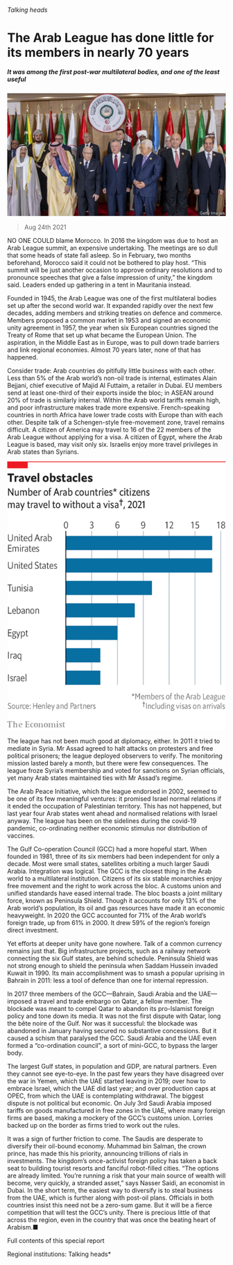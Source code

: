 ###### Talking heads

# The Arab League has done little for its members in nearly 70 years 

##### It was among the first post-war multilateral bodies, and one of the least useful 

![image](images/20210828_srp563.jpg) 

> Aug 24th 2021 

NO ONE COULD blame Morocco. In 2016 the kingdom was due to host an Arab League summit, an expensive undertaking. The meetings are so dull that some heads of state fall asleep. So in February, two months beforehand, Morocco said it could not be bothered to play host. “This summit will be just another occasion to approve ordinary resolutions and to pronounce speeches that give a false impression of unity,” the kingdom said. Leaders ended up gathering in a tent in Mauritania instead.

Founded in 1945, the Arab League was one of the first multilateral bodies set up after the second world war. It expanded rapidly over the next few decades, adding members and striking treaties on defence and commerce. Members proposed a common market in 1953 and signed an economic unity agreement in 1957, the year when six European countries signed the Treaty of Rome that set up what became the European Union. The aspiration, in the Middle East as in Europe, was to pull down trade barriers and link regional economies. Almost 70 years later, none of that has happened.


Consider trade: Arab countries do pitifully little business with each other. Less than 5% of the Arab world’s non-oil trade is internal, estimates Alain Bejjani, chief executive of Majid Al Futtaim, a retailer in Dubai. EU members send at least one-third of their exports inside the bloc; in ASEAN around 20% of trade is similarly internal. Within the Arab world tariffs remain high, and poor infrastructure makes trade more expensive. French-speaking countries in north Africa have lower trade costs with Europe than with each other. Despite talk of a Schengen-style free-movement zone, travel remains difficult. A citizen of America may travel to 16 of the 22 members of the Arab League without applying for a visa. A citizen of Egypt, where the Arab League is based, may visit only six. Israelis enjoy more travel privileges in Arab states than Syrians.

![image](images/20210828_src155.png) 


The league has not been much good at diplomacy, either. In 2011 it tried to mediate in Syria. Mr Assad agreed to halt attacks on protesters and free political prisoners; the league deployed observers to verify. The monitoring mission lasted barely a month, but there were few consequences. The league froze Syria’s membership and voted for sanctions on Syrian officials, yet many Arab states maintained ties with Mr Assad’s regime.

The Arab Peace Initiative, which the league endorsed in 2002, seemed to be one of its few meaningful ventures: it promised Israel normal relations if it ended the occupation of Palestinian territory. This has not happened, but last year four Arab states went ahead and normalised relations with Israel anyway. The league has been on the sidelines during the covid-19 pandemic, co-ordinating neither economic stimulus nor distribution of vaccines.

The Gulf Co-operation Council (GCC) had a more hopeful start. When founded in 1981, three of its six members had been independent for only a decade. Most were small states, satellites orbiting a much larger Saudi Arabia. Integration was logical. The GCC is the closest thing in the Arab world to a multilateral institution. Citizens of its six stable monarchies enjoy free movement and the right to work across the bloc. A customs union and unified standards have eased internal trade. The bloc boasts a joint military force, known as Peninsula Shield. Though it accounts for only 13% of the Arab world’s population, its oil and gas resources have made it an economic heavyweight. In 2020 the GCC accounted for 71% of the Arab world’s foreign trade, up from 61% in 2000. It drew 59% of the region’s foreign direct investment.

Yet efforts at deeper unity have gone nowhere. Talk of a common currency remains just that. Big infrastructure projects, such as a railway network connecting the six Gulf states, are behind schedule. Peninsula Shield was not strong enough to shield the peninsula when Saddam Hussein invaded Kuwait in 1990. Its main accomplishment was to smash a popular uprising in Bahrain in 2011: less a tool of defence than one for internal repression.

In 2017 three members of the GCC—Bahrain, Saudi Arabia and the UAE—imposed a travel and trade embargo on Qatar, a fellow member. The blockade was meant to compel Qatar to abandon its pro-Islamist foreign policy and tone down its media. It was not the first dispute with Qatar, long the bête noire of the Gulf. Nor was it successful: the blockade was abandoned in January having secured no substantive concessions. But it caused a schism that paralysed the GCC. Saudi Arabia and the UAE even formed a “co-ordination council”, a sort of mini-GCC, to bypass the larger body.

The largest Gulf states, in population and GDP, are natural partners. Even they cannot see eye-to-eye. In the past few years they have disagreed over the war in Yemen, which the UAE started leaving in 2019; over how to embrace Israel, which the UAE did last year; and over production caps at OPEC, from which the UAE is contemplating withdrawal. The biggest dispute is not political but economic. On July 3rd Saudi Arabia imposed tariffs on goods manufactured in free zones in the UAE, where many foreign firms are based, making a mockery of the GCC’s customs union. Lorries backed up on the border as firms tried to work out the rules.

It was a sign of further friction to come. The Saudis are desperate to diversify their oil-bound economy. Muhammad bin Salman, the crown prince, has made this his priority, announcing trillions of rials in investments. The kingdom’s once-activist foreign policy has taken a back seat to building tourist resorts and fanciful robot-filled cities. “The options are already limited. You’re running a risk that your main source of wealth will become, very quickly, a stranded asset,” says Nasser Saidi, an economist in Dubai. In the short term, the easiest way to diversify is to steal business from the UAE, which is further along with post-oil plans. Officials in both countries insist this need not be a zero-sum game. But it will be a fierce competition that will test the GCC’s unity. There is precious little of that across the region, even in the country that was once the beating heart of Arabism.■

Full contents of this special report





Regional institutions: Talking heads*



